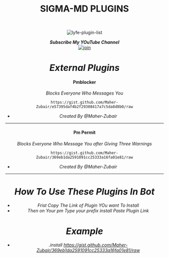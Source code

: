 
<h1 align="center"> SIGMA-MD PLUGINS </h1>
<div align="center">
<br /> 
<p align="center"> <img src="https://komarev.com/ghpvc/?username=Maher-Zubair&label=Visitors%20count&color=10d9c3&style=plastic" alt="lyfe-plugin-list" /> </p>

***Subscribe My YOuTube Channel*** 
<br> [![join](https://telegra.ph/file/eb6347e2764939fbbd35d.png)](https://www.youtube.com/@InnoxentTech?sub_confirmation=1)
  <div align="center"  

---

# ***External Plugins***

<h4 align="center"> Pmblocker </h1>

*Blocks Everyone Who Messages You*
```
https://gist.github.com/Maher-Zubair/e57395daf4b2f29308417a7c5da8d8b0/raw
```
- *Created By @Maher-Zubair*
---


<h4 align="center">  Pm Permit </h1>

*Blocks Everyone Who Message You after Giving Three Warnings*

```
https://gist.github.com/Maher-Zubair/369eb1da2591091cc25333a16fa01e81/raw
```
- *Created By @Maher-Zubair*
---

# ***How To Use These Plugins In Bot***

- *Frist Copy The Link of Plugin YOu want To Install*
- *Then on Your pm Type your prefix install Paste Plugin Link*

# ***Example***
- *.install https://gist.github.com/Maher-Zubair/369eb1da2591091cc25333a16fa01e81/raw*

